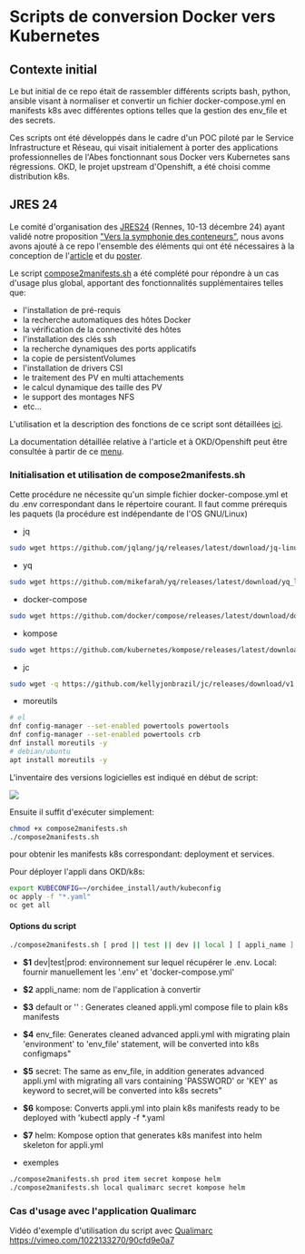 # Scripts de conversion Docker vers Kubernetes


## Contexte initial

Le but initial de ce repo était de rassembler différents scripts bash, python, ansible visant à normaliser et convertir un fichier docker-compose.yml en manifests k8s avec différentes options telles que la gestion des env_file et des secrets. 

Ces scripts ont été développés dans le cadre d'un POC piloté par le Service Infrastructure et Réseau, qui visait initialement à porter des applications professionnelles de l'Abes fonctionnant sous Docker vers Kubernetes sans régressions. OKD, le projet upstream d'Openshift, a été choisi comme distribution k8s.

## JRES 24
Le comité d'organisation des [JRES24](https://2024.jres.org/) (Rennes, 10-13 décembre 24) ayant validé notre proposition ["Vers la symphonie des conteneurs"](https://2024.jres.org/programme#modal-23), nous avons avons ajouté à ce repo l'ensemble des éléments qui ont été nécessaires à la conception de l'[article](documentation/article_jres24.md) et du [poster](documentation/files/poster-jres-2024.jpg).

Le script [compose2manifests.sh](compose2manifests.sh) a été complété pour répondre à un cas d'usage plus global, apportant des fonctionnalités supplémentaires telles que:
  * l'installation de pré-requis
  * la recherche automatiques des hôtes Docker
  * la vérification de la connectivité des hôtes 
  * l'installation des clés ssh
  * la recherche dynamiques des ports applicatifs
  * la copie de persistentVolumes
  * l'installation de drivers CSI
  * le traitement des PV en multi attachements
  * le calcul dynamique des taille des PV
  * le support des montages NFS
  * etc...

L'utilisation et la description des fonctions de ce script sont détaillées [ici](documentation/compose2manifests_functions.md).

La documentation détaillée relative à l'article et à OKD/Openshift peut être consultée à partir de ce [menu](documentation/README.md).

### Initialisation et utilisation de compose2manifests.sh
Cette procédure ne nécessite qu'un simple fichier docker-compose.yml et du .env correspondant dans le répertoire courant. 
Il faut comme prérequis les paquets (la procédure est indépendante de l'OS GNU/Linux)
- jq
```bash
sudo wget https://github.com/jqlang/jq/releases/latest/download/jq-linux-amd64 -O /usr/local/bin/jq &&  sudo  chmod +x /usr/local/bin/jq
```
- yq
```bash
sudo wget https://github.com/mikefarah/yq/releases/latest/download/yq_linux_amd64 -O /usr/local/bin/yq &&  sudo  chmod +x /usr/local/bin/yq
```
- docker-compose
```bash
sudo wget https://github.com/docker/compose/releases/latest/download/docker-compose-linux-aarch64 -O /usr/local/bin/docker-compose &&  sudo  chmod +x /usr/bin/local/docker-compose
```
- kompose
```bash
sudo wget https://github.com/kubernetes/kompose/releases/latest/download/kompose-linux-amd64 -O /usr/local/bin/kompose &&  sudo  chmod +x /usr/local/bin/kompose
```
- jc
```bash
sudo wget -q https://github.com/kellyjonbrazil/jc/releases/download/v1.25.3/jc-1.25.3-linux-x86_64.tar.gz -O /usr/local/bin/ | tar xzf - |chmod +x /usr/local/bin/jc
```
- moreutils
```bash
# el
dnf config-manager --set-enabled powertools powertools
dnf config-manager --set-enabled powertools crb
dnf install moreutils -y 
# debian/ubuntu
apt install moreutils -y
```

L'inventaire des versions logicielles est indiqué en début de script:

![](documentation/files/Sélection_529.png)

Ensuite il suffit d'exécuter simplement:
```bash
chmod +x compose2manifests.sh
./compose2manifests.sh 
```

pour obtenir les manifests k8s correspondant: deployment et services.

Pour déployer l'appli dans OKD/k8s:
```bash
export KUBECONFIG=~/orchidee_install/auth/kubeconfig
oc apply -f "*.yaml"
oc get all

```
#### Options du script

```bash
./compose2manifests.sh [ prod || test || dev || local ] [ appli_name ] [default || '' || secret || env_file | help] [kompose] [helm]

```

- **$1** dev|test|prod: environnement sur lequel récupérer le .env. Local: fournir manuellement les '.env' et 'docker-compose.yml'

- **$2** appli_name: nom de l'application à convertir

- **$3** default or '' : Generates cleaned appli.yml compose file to plain k8s manifests

- **$4** env_file: Generates cleaned advanced appli.yml with migrating plain 'environment' to 'env_file' statement, will be converted into k8s configmaps"

- **$5** secret: The same as env_file, in addition generates advanced appli.yml with migrating all vars containing 'PASSWORD' or 'KEY' as keyword to secret,will be converted into k8s secrets"

- **$6** kompose: Converts appli.yml into plain k8s manifests ready to be deployed with 'kubectl apply -f *.yaml

- **$7** helm: Kompose option that generates k8s manifest into helm skeleton for appli.yml

- exemples
```bash
./compose2manifests.sh prod item secret kompose helm
./compose2manifests.sh local qualimarc secret kompose helm
```

### Cas d'usage avec l'application Qualimarc
Vidéo d'exemple d'utilisation du script avec [Qualimarc](https://qualimarc.sudoc.fr)  
https://vimeo.com/1022133270/90cfd9e0a7 
